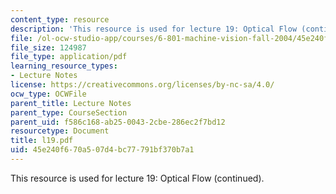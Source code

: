 ```yaml
---
content_type: resource
description: 'This resource is used for lecture 19: Optical Flow (continued).'
file: /ol-ocw-studio-app/courses/6-801-machine-vision-fall-2004/45e240f670a507d4bc77791bf370b7a1_l19.pdf
file_size: 124987
file_type: application/pdf
learning_resource_types:
- Lecture Notes
license: https://creativecommons.org/licenses/by-nc-sa/4.0/
ocw_type: OCWFile
parent_title: Lecture Notes
parent_type: CourseSection
parent_uid: f586c168-ab25-0043-2cbe-286ec2f7bd12
resourcetype: Document
title: l19.pdf
uid: 45e240f6-70a5-07d4-bc77-791bf370b7a1
---
```

This resource is used for lecture 19: Optical Flow (continued).